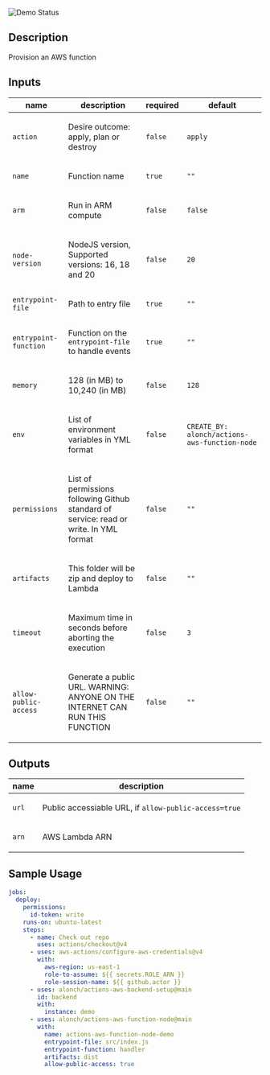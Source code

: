 <!-- action-docs-header source="action.yml" -->

<!-- action-docs-header source="action.yml" -->
![Demo Status](https://github.com/alonch/actions-aws-function-node/actions/workflows/on-push.yml/badge.svg)
<!-- action-docs-description source="action.yml" -->
## Description

Provision an AWS function
<!-- action-docs-description source="action.yml" --> 

<!-- action-docs-inputs source="action.yml" -->
## Inputs

| name | description | required | default |
| --- | --- | --- | --- |
| `action` | <p>Desire outcome: apply, plan or destroy</p> | `false` | `apply` |
| `name` | <p>Function name</p> | `true` | `""` |
| `arm` | <p>Run in ARM compute</p> | `false` | `false` |
| `node-version` | <p>NodeJS version, Supported versions: 16, 18 and 20</p> | `false` | `20` |
| `entrypoint-file` | <p>Path to entry file</p> | `true` | `""` |
| `entrypoint-function` | <p>Function on the <code>entrypoint-file</code> to handle events</p> | `true` | `""` |
| `memory` | <p>128 (in MB) to 10,240 (in MB)</p> | `false` | `128` |
| `env` | <p>List of environment variables in YML format</p> | `false` | `CREATE_BY: alonch/actions-aws-function-node ` |
| `permissions` | <p>List of permissions following Github standard of service: read or write. In YML format</p> | `false` | `""` |
| `artifacts` | <p>This folder will be zip and deploy to Lambda</p> | `false` | `""` |
| `timeout` | <p>Maximum time in seconds before aborting the execution</p> | `false` | `3` |
| `allow-public-access` | <p>Generate a public URL. WARNING: ANYONE ON THE INTERNET CAN RUN THIS FUNCTION</p> | `false` | `""` |
<!-- action-docs-inputs source="action.yml" -->

<!-- action-docs-outputs source="action.yml" -->
## Outputs

| name | description |
| --- | --- |
| `url` | <p>Public accessiable URL, if <code>allow-public-access=true</code> </p> |
| `arn` | <p>AWS Lambda ARN</p> |
<!-- action-docs-outputs source="action.yml" -->

## Sample Usage
```yml
jobs:
  deploy:
    permissions: 
      id-token: write
    runs-on: ubuntu-latest
    steps:
      - name: Check out repo
        uses: actions/checkout@v4
      - uses: aws-actions/configure-aws-credentials@v4
        with:
          aws-region: us-east-1
          role-to-assume: ${{ secrets.ROLE_ARN }}
          role-session-name: ${{ github.actor }}
      - uses: alonch/actions-aws-backend-setup@main
        id: backend
        with: 
          instance: demo
      - uses: alonch/actions-aws-function-node@main
        with: 
          name: actions-aws-function-node-demo
          entrypoint-file: src/index.js
          entrypoint-function: handler
          artifacts: dist
          allow-public-access: true
```


